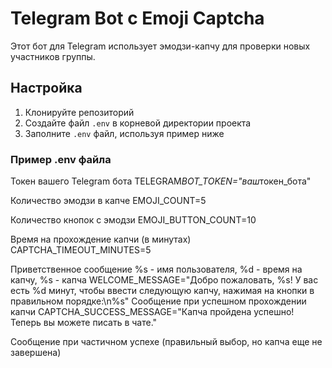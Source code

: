 # Telegram Bot с Emoji Captcha

Этот бот для Telegram использует эмодзи-капчу для проверки новых участников группы.

## Настройка

1. Клонируйте репозиторий
2. Создайте файл `.env` в корневой директории проекта
3. Заполните `.env` файл, используя пример ниже

### Пример .env файла

Токен вашего Telegram бота
TELEGRAM*BOT_TOKEN="ваш*токен_бота"

Количество эмодзи в капче
EMOJI_COUNT=5

Количество кнопок с эмодзи
EMOJI_BUTTON_COUNT=10

Время на прохождение капчи (в минутах)
CAPTCHA_TIMEOUT_MINUTES=5

Приветственное сообщение
%s - имя пользователя, %d - время на капчу, %s - капча
WELCOME_MESSAGE="Добро пожаловать, %s! У вас есть %d минут, чтобы ввести следующую капчу, нажимая на кнопки в правильном порядке:\n%s"
Сообщение при успешном прохождении капчи
CAPTCHA_SUCCESS_MESSAGE="Капча пройдена успешно! Теперь вы можете писать в чате."

Сообщение при частичном успехе (правильный выбор, но капча еще не завершена)
